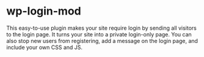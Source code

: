 # wp-login-mod
This easy-to-use plugin makes your site require login by sending all visitors to the login page. It turns your site into a private login-only page. You can also stop new users from registering, add a message on the login page, and include your own CSS and JS.